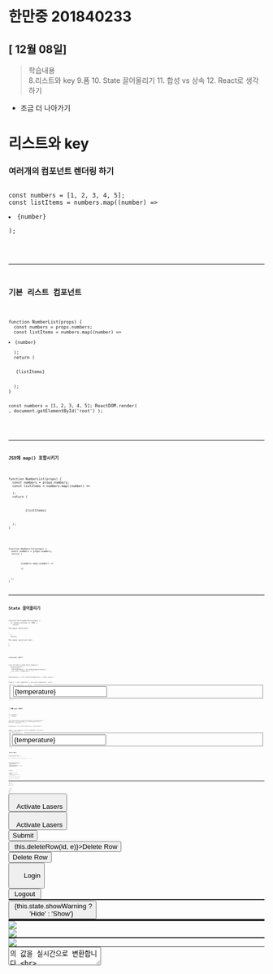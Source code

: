 # 한만중 201840233

## [ 12월 08일]
> 학습내용 <br />
> 8.리스트와 key
> 9.폼
> 10. State 끌어올리기
> 11. 합성 vs 상속
> 12. React로 생각하기
- 조금 더 나아가기 <br>
<h1> 리스트와 key</h1>
<h3> 여러개의 컴포넌트 렌더링 하기</h3>
<pre><code>
const numbers = [1, 2, 3, 4, 5];
const listItems = numbers.map((number) =>
  <li>{number}</li>
);
</pre><code>
<br>
<hr>
<h2>기본 리스트 컴포넌트</h2>
<pre><code>
function NumberList(props) {
  const numbers = props.numbers;
  const listItems = numbers.map((number) =>
    <li>{number}</li>
  );
  return (
    <ul>{listItems}</ul>
  );
}

const numbers = [1, 2, 3, 4, 5];
ReactDOM.render(
  <NumberList numbers={numbers} />,
  document.getElementById('root')
);
</pre><code>
<br>
<hr>
<h3>JSX에 map() 포함시키기</h3>
<pre><code>
function NumberList(props) {
  const numbers = props.numbers;
  const listItems = numbers.map((number) =>
    <ListItem key={number.toString()}
              value={number} />
  );
  return (
    <ul>
      {listItems}
    </ul>
  );
}
</pre><code>
<br>
<pre><code>
function NumberList(props) {
  const numbers = props.numbers;
  return (
    <ul>
      {numbers.map((number) =>
        <ListItem key={number.toString()}
                  value={number} />
      )}
    </ul>
  );
}
</pre><code>
<br>
<hr>
<h1>State 끌어올리기 </h1>
<pre><code>
function BoilingVerdict(props) {
  if (props.celsius >= 100) {
    return <p>The water would boil.</p>;
  }
  return <p>The water would not boil.</p>;
}
</pre><code>
<br>
<p>CodePen에서 실행하기</p>
<pre><code>
class Calculator extends React.Component {
  constructor(props) {
    super(props);
    this.handleChange = this.handleChange.bind(this);
    this.state = {temperature: ''};
  }

  handleChange(e) {
    this.setState({temperature: e.target.value});
  }

  render() {
    const temperature = this.state.temperature;
    return (
      <fieldset>
        <legend>Enter temperature in Celsius:</legend>
        <input
          value={temperature}
          onChange={this.handleChange} />
        <BoilingVerdict
          celsius={parseFloat(temperature)} />
      </fieldset>
    );
  }
}
</pre><code>
<br>
<h3> 두 번째 Input 추가하기 </h3>
<pre><code>
const scaleNames = {
  c: 'Celsius',
  f: 'Fahrenheit'
};

class TemperatureInput extends React.Component {
  constructor(props) {
    super(props);
    this.handleChange = this.handleChange.bind(this);
    this.state = {temperature: ''};
  }

  handleChange(e) {
    this.setState({temperature: e.target.value});
  }

  render() {
    const temperature = this.state.temperature;
    const scale = this.props.scale;
    return (
      <fieldset>
        <legend>Enter temperature in {scaleNames[scale]}:</legend>
        <input value={temperature}
               onChange={this.handleChange} />
      </fieldset>
    );
  }
}
</pre><code>
<br>
<h3> 변환 함수 작성하기 </h3>
<pre><code>
function toCelsius(fahrenheit) {
  return (fahrenheit - 32) * 5 / 9;
}

function toFahrenheit(celsius) {
  return (celsius * 9 / 5) + 32;
}
</pre><code>
<br>
<pre><code>
function tryConvert(temperature, convert) {
  const input = parseFloat(temperature);
  if (Number.isNaN(input)) {
    return '';
  }
  const output = convert(input);
  const rounded = Math.round(output * 1000) / 1000;
  return rounded.toString();
}
</pre><code>
<br>
<h3> State 끌어올리기 </h3>
<pre><code>
class TemperatureInput extends React.Component {
  constructor(props) {
    super(props);
    this.handleChange = this.handleChange.bind(this);
    this.state = {temperature: ''};
  }

  handleChange(e) {
    this.setState({temperature: e.target.value});
  }

  render() {
    const temperature = this.state.temperature;
    // ...
</pre><code>
<br>
<hr>
<h1> 합성 vs 상속 </h1>
<h3>컴포넌트에서 다른 컴포넌트를 담기</h3>
<pre><code>
function FancyBorder(props) {
  return (
    <div className={'FancyBorder FancyBorder-' + props.color}>
      {props.children}
    </div>
  );
}
</pre><code>
<br>
<pre><code>
function WelcomeDialog() {
  return (
    <FancyBorder color="blue">
      <h1 className="Dialog-title">
        Welcome
      </h1>
      <p className="Dialog-message">
        Thank you for visiting our spacecraft!
      </p>
    </FancyBorder>
  );
}
</pre><code>
<br>
<h3> 특수화 </h3>
<pre><code>
function Dialog(props) {
  return (
    <FancyBorder color="blue">
      <h1 className="Dialog-title">
        {props.title}
      </h1>
      <p className="Dialog-message">
        {props.message}
      </p>
    </FancyBorder>
  );
}

function WelcomeDialog() {
  return (
    <Dialog
      title="Welcome"
      message="Thank you for visiting our spacecraft!" />
  );
}
</pre><code>
<h1> React로 사고하기 </h1>
<h3>목업으로 시작하기</h3>
<pre><code>
[
  {category: "Sporting Goods", price: "$49.99", stocked: true, name: "Football"},
  {category: "Sporting Goods", price: "$9.99", stocked: true, name: "Baseball"},
  {category: "Sporting Goods", price: "$29.99", stocked: false, name: "Basketball"},
  {category: "Electronics", price: "$99.99", stocked: true, name: "iPod Touch"},
  {category: "Electronics", price: "$399.99", stocked: false, name: "iPhone 5"},
  {category: "Electronics", price: "$199.99", stocked: true, name: "Nexus 7"}
];
</pre><code>

## [ 12월 01일]
> 학습내용 <br />
> 6.이벤트 처리하기
> 7.조건부 렌더링
> 8.리스트와 key
> 9.폼
- 조금 더 나아가기 <br>
<h1>이벤트 처리하기</h1>
   * React의 이벤트는 소문자 대신 캐멀 케이스(camelCase)를 사용합니다.<br>
   * JSX를 사용하여 문자열이 아닌 함수로 이벤트 핸들러를 전달합니다.<br>
   <h3> HTML </h3>
   <pre><code>
   <button onclick="activateLasers()">
  Activate Lasers
</button>
</pre><code>
<br>
<h3>React</h3>
<pre><code>
<button onClick={activateLasers}>
  Activate Lasers
</button>
</pre><code>
<br>
<br>
<pre><code>
function Form() {
  function handleSubmit(e) {
    e.preventDefault();
    console.log('You clicked submit.');
  }

  return (
    <form onSubmit={handleSubmit}>
      <button type="submit">Submit</button>
    </form>
  );
}
</pre><code>
<br>
<h2> 이벤트 핸들러에 인자 전달하기 </h2>
<pre><code>
<button onClick={(e) => this.deleteRow(id, e)}>Delete Row</button>
<button onClick={this.deleteRow.bind(this, id)}>Delete Row</button>
}
</pre><code>
<br>
<h1> 조건부 렌더링</h1>
<h3>엘리먼트 변수 </h3>
<pre><code>
function LoginButton(props) {
  return (
    <button onClick={props.onClick}>
      Login
    </button>
  );
}

function LogoutButton(props) {
  return (
    <button onClick={props.onClick}>
      Logout
    </button>
  );
}
</pre><code>
<br>
<hr>
<h3>논리 && 연산자로 If를 인라인으로 표현하기</h3>
<pre><code>
function Mailbox(props) {
  const unreadMessages = props.unreadMessages;
  return (
    <div>
      <h1>Hello!</h1>
      {unreadMessages.length > 0 &&
        <h2>
          You have {unreadMessages.length} unread messages.
        </h2>
      }
    </div>
  );
}

const messages = ['React', 'Re: React', 'Re:Re: React'];
ReactDOM.render(
  <Mailbox unreadMessages={messages} />,
  document.getElementById('root')
);
</pre><code>
<hr>
<h3>조건부 연산자로 If-Else구문 인라인으로 표현하기</h3>
<pre><code>
render() {
  const isLoggedIn = this.state.isLoggedIn;
  return (
    <div>
      The user is <b>{isLoggedIn ? 'currently' : 'not'}</b> logged in.
    </div>
  );
}
</pre><code>
<br>
<p> 가독성은 좀 떨어지지만, 더 큰 표현식에도 이 구문을 사용할 수 있습니다. </p>
<pre><code>
render() {
  const isLoggedIn = this.state.isLoggedIn;
  return (
    <div>
      {isLoggedIn
        ? <LogoutButton onClick={this.handleLogoutClick} />
        : <LoginButton onClick={this.handleLoginClick} />
      }
    </div>
  );
}
</pre><code>
<br>
<h3>컴포넌트가 렌더링하는 것을 막기</h3>
<pre><code>
function WarningBanner(props) {
  if (!props.warn) {
    return null;
  }

  return (
    <div className="warning">
      Warning!
    </div>
  );
}

class Page extends React.Component {
  constructor(props) {
    super(props);
    this.state = {showWarning: true};
    this.handleToggleClick = this.handleToggleClick.bind(this);
  }

  handleToggleClick() {
    this.setState(state => ({
      showWarning: !state.showWarning
    }));
  }

  render() {
    return (
      <div>
        <WarningBanner warn={this.state.showWarning} />
        <button onClick={this.handleToggleClick}>
          {this.state.showWarning ? 'Hide' : 'Show'}
        </button>
      </div>
    );
  }
}

ReactDOM.render(
  <Page />,
  document.getElementById('root')
);
</pre><code>
<h1> 리스트와 key</h1>
<h3> 여러개의 컴포넌트 렌더링 하기</h3>
<pre><code>
const numbers = [1, 2, 3, 4, 5];
const listItems = numbers.map((number) =>
  <li>{number}</li>
);
</pre><code>
<br>
<hr>
<h2>기본 리스트 컴포넌트</h2>
<pre><code>
function NumberList(props) {
  const numbers = props.numbers;
  const listItems = numbers.map((number) =>
    <li>{number}</li>
  );
  return (
    <ul>{listItems}</ul>
  );
}

const numbers = [1, 2, 3, 4, 5];
ReactDOM.render(
  <NumberList numbers={numbers} />,
  document.getElementById('root')
);
</pre><code>
<br>
<hr>
<h3>JSX에 map() 포함시키기</h3>
<pre><code>
function NumberList(props) {
  const numbers = props.numbers;
  const listItems = numbers.map((number) =>
    <ListItem key={number.toString()}
              value={number} />
  );
  return (
    <ul>
      {listItems}
    </ul>
  );
}
</pre><code>
<br>
<pre><code>
function NumberList(props) {
  const numbers = props.numbers;
  return (
    <ul>
      {numbers.map((number) =>
        <ListItem key={number.toString()}
                  value={number} />
      )}
    </ul>
  );
}
</pre><code>

## [ 11월 24일]
> 학습내용 <br />
> Hello world 개념
> JSX 소개
> 엘리먼트 렌더링
> Component와 Props
> State와 생명주기
- 조금 더 나아가기 <br>
<h1>Hello World</h1>
<pre><code>
  ReactDOM.render(
  <h1>Hello, world!</h1>,
  document.getElementById('root')
);
</pre><code>
<h1>JSX 소개</h1>
<pre><code>
const element = <h1>Hello, world!</h1>;
</pre><code>
<h3>JSX에 표현식 포함하기</h3>
<pre><code>
const name = 'Josh Perez';
const element = <h1>Hello, {name}</h1>;

ReactDOM.render(
  element,
  document.getElementById('root')
);
</pre><code>
<br>
<hr>
<pre><code>
function formatName(user) {
  return user.firstName + ' ' + user.lastName;
}

const user = {
  firstName: 'Harper',
  lastName: 'Perez'
};

const element = (
  <h1>
    Hello, {formatName(user)}!
  </h1>
);

ReactDOM.render(
  element,
  document.getElementById('root')
);
</pre><code>
<h3>JSX도 표현식입니다</h3>
</pre><code>
<h1>JSX 소개</h1>
<pre><code>
const element = <h1>Hello, world!</h1>;
</pre><code>
<h3>JSX에 표현식 포함하기</h3>
<pre><code>
function getGreeting(user) {
  if (user) {
    return <h1>Hello, {formatName(user)}!</h1>;
  }
  return <h1>Hello, Stranger.</h1>;
}

</pre><code>
<h3>JSX 속성 정의</h3>
<pre><code>
const element = <div tabIndex="0"></div>;
</pre><code>
<hr>
<pre><code>
const element = <img src={user.avatarUrl}></img>;
</pre><code>
<h3>JSX로 자식 정의</h3>
<pre><code>
const element = <img src={user.avatarUrl} />;
</pre><code>
<hr>
<pre><code>
const element = (
  <div>
    <h1>Hello!</h1>
    <h2>Good to see you here.</h2>
  </div>
);
</pre><code>
<h3>JSX는 객체를 표현합니다.</h3>
<pre><code>
const element = (
  <h1 className="greeting">
    Hello, world!
  </h1>
);
</pre><code>
<hr>
<pre><code>
const element = React.createElement(
  'h1',
  {className: 'greeting'},
  'Hello, world!'
);
</pre><code>
<h1>엘리먼트 렌더링</h1>
<pre><code>
const element = <h1>Hello, world</h1>;
</pre><code>
<h3>렌더링 된 엘리먼트 업데이트하기</h3>
<pre><code>
function tick() {
  const element = (
    <div>
      <h1>Hello, world!</h1>
      <h2>It is {new Date().toLocaleTimeString()}.</h2>
    </div>
  );
  ReactDOM.render(element, document.getElementById('root'));
}

setInterval(tick, 1000);
</pre><code>
<h1>Component와 Props</h1>
<br>
<h3>컴포넌트 추출</h3>
<pre><code>
function Comment(props) {
  return (
    <div className="Comment">
      <div className="UserInfo">
        <img className="Avatar"
          src={props.author.avatarUrl}
          alt={props.author.name}
        />
        <div className="UserInfo-name">
          {props.author.name}
        </div>
      </div>
      <div className="Comment-text">
        {props.text}
      </div>
      <div className="Comment-date">
        {formatDate(props.date)}
      </div>
    </div>
  );
}
</pre><code>
<h1>State and Lifecycle</h1>
<pre><code>
function tick() {
  const element = (
    <div>
      <h1>Hello, world!</h1>
      <h2>It is {new Date().toLocaleTimeString()}.</h2>
    </div>
  );
  ReactDOM.render(
    element,
    document.getElementById('root')
  );
}

setInterval(tick, 1000);
</pre><code>
<hr>
<h3>함수에서 클래스로 변환하기</h3>
<pre><code>
class Clock extends React.Component {
  render() {
    return (
      <div>
        <h1>Hello, world!</h1>
        <h2>It is {this.props.date.toLocaleTimeString()}.</h2>
      </div>
    );
  }
}
</pre><code>
<p>
- react는 처음부터 점진적으로 적용할 수 있도록 설계되었으며 필요한 만큼 react를 사용할 수 있습니다.
- 온라인 코드 편집기를 사용하여 간편하게 리액트를 경험할 수 있다.<br>
- codesandbox는 create-react-app으로 생성된 프로젝트와 동일한 환경에서 테스트가 가능하다,
- cdn방식으로 간편하게 테스트를 할 수 있도록 html코드를 제공하고 있다.<br>
- react문서가 어렵게 느껴진다면. tania rascia가 쓴 react 개요를 먼저 학습하는 것이 도움이 된다,
- 개발을 통해 react를 학습하고 싶다면 자습서를 추천한다.<br>
<br>
틱택톡 게임 만들기 > react 공부<br>
<br>
react를 사용하는 데 관심이 있으면, 온라인 코드 편집기를 사용할 수 있습니다. codepen, codesandbox 또는 stackblitz에서 hello world 템플릿을 사용해 보세요.<br>
<br>
react 자습서 참고.<br>
<br>
<br>
mdn new doc javascript 재입문하기 js 튜토리얼<br>
</p>

## [ 11월 17일]
> 학습내용 <br />
> handleChange는 모든 키보드 입력마다 state 갱신
> 사용자입력 -> handleChange -> React의 state 갱신
> 외부 플러그인 사용
> npx-create-react-app markdown-editor 로 새로운 프로젝트 생성
> class MarkdownEditor extends React.Component -> MarkdownEditor부분을 App으로 변경
- 조금 더 나아가기 <br>
리액트 >  비동기식 <br>
<br>
* 동기식 : 서버랑 동기화 시킨다. > 다운로드 한새월 걸림<br>
<br>
---------------------------------------<br>
<br>
 - state = 0<br>
 - state.seconds +1 > state에 1더하기<br>
 - this.tick(), 1000  >> 1초(1000) 마다 한번씩 tick 실행<br>
<br>
-상태를 가지는 컴포넌트<br>
컴포넌트는 this.props를 이용해 입력 데이터를 다루는 것 외에도<br>
내부적인 상태 데이터를 가질수있습니다. 이는 this.state로 접근할 수 있습니다.<br>
컴포넌트의 상태 데이터가 바뀌면 render(),가 호출되어 마크업이 갱신<br>
<br>
-------------------------------------<br>
<br>
 - handlechange는 모든 키보드 이벽마다 react의 state를 갱신해서 보여준다.<br>
 - 유저입력 > handlechange > react의 state를 갱신 > form element가 react state를 참조<br>
 - 유저 입력을 강제로 대문자로 변경할 경우에도 사용.<br>
 - input area에 이벤트가 발생하면 hendlechange가 동작하여 state의 text값을 변경<br>
 - add버튼을 클릭하여 리스트의 lenth에 1을 더해서 버튼에 출력<br>
 - e.preventDefault(); <br>
// 양식을 제출할 때는 브라우저 새로고침이 발생하는 데 리액트는 비동기식이기 때문에 필요없음. 그걸 안하게 만드는 문장 <br>
<br>
Key Props<br>
key는 props가 안정적으로 사용할 수 있도록 고유성을 부여하기 위해 필요하다<br>
react가 어떤 props를 변경, 추가할지 식별을 도와줌<br>
반드시 date를 사용하지 않아도 index 값도 가능 , 유일한 값이라면 어느 값이든 가능.<br>
<br>
javascript<br>
java는 배열속성을 정해주지만 javascript는 속성을 지정해주지 않기 때문에<br>
배열 안에 아무거나 넣어도 된다.<br>
<br>
-애플리케이션<br>
props와 state를 사용해서 간단한 todo 애플리케이션을 만들수 있습니다.<br>
state를 사용해 사용자가 입력한 텍스트와 파일 목록을 관리합니다.<br>
이벤트 핸들러들이 인라인으로 각각 존재하는 것처럼 보이지만, 실제로는 이벤트 위임을 통해 하나로 구현됩니다.<br>
<br>
<br>
----------------------------------------------<br>
 외부 플러그인은 remarkable을 사용함으로 cdn으로 링크를 추가한다,<br>
https://github.com/jonschlinkert/remarkable<br>
<br>
 - 외부 플러그인을 사용하는 컴포넌트<br>
react는 유연하며 다른 라이브러리나 프레임워크를 함께 활용할 수 있습니다.<br>
이 예제에서는 외부 마크다운 라이브러리인 remarkable을 사용해<br>
 <textarea>의 값을 실시간으로 변환합니다.<br>
<br>
새로운 react 만들기.<br>
npx create-react-app markdown-editor<br>
<br>
npm install remarkable<br>
<br>
import { Remarkable } from 'remarkable';<br>
import React, { Component } from 'react';<br>
<br>
하고 복사<br>
<br>
-review<br>
외부 컴포넌트를 사용하기 위해 생성자 내 객체를 생성한다.<br>
state 를 이용<br>

## [ 11월 10일]
> 학습내용 <br />
> 컴포넌트 설치 오류
> 컴포넌트 설치 오류 등 원인 규명이 되지 안은 오류가 있을 경우
> package.json과 package-lock.json 차이
- 조금 더 나아가기 <br>
<p>git hub 페이지 만들기
-package.json<br>
<br>
"homepage": "https://hanmanjung.github.io/movie2021"<br>
<br>
script<br>
    "predeploy": "npm run build",<br>
    "deploy": "gh-pages -d build"<br>
<br>
터미널<br>
npm install gh-pages<br>
<br>
배포<br>
npm run deploy<br>
<br>
min 파일<br>
줄바꿈을 다 없애버리고 한줄로 사용.<br>
-> 줄바꿈도 1byte 이기 때문에 500줄 짜리 한줄로 만들면 500byte 줄일수 있음.<br>
배포할때는 min 파일로 해야함.<br>
<br>
cdn으로 할때...<br>
리액트 cdn >  babel > 스크립트 타입에 text-babel 넣어주기<br>
<br>
리액트 장점.<br>
내가 고치고 싶은 곳만 고칠수 있음.<br>
요즘 유튜브 , 페이스북 같은 거대한 사이트를 전체적으로 고치려면<br>
한세월 걸린다. 하지만 리액트는 고치고 싶은 부분만<br>
고칠 수 있어서 쉽게 바꿀 수 있다.</p><br>
<br>
<h2> 컴포넌트 설치 오류 등 원인 규명이 되지 안은 오류가 있을경우</h2>
   - $ npm cache clean --force<br>
   - $ npm rebuild<br>
   - $ rm -rf node_modules<br>
   - $ npm install<br>
<br>
   * 만일 rm명령이 실행되지 않으면 shell을 관리자 권한으로 실행한 후 다시 시도해 본다.<br>
   * 그래도 안될 경우는 탐색기에서 삭제하면 되는데 시간이 조금 걸릴 수는 있다.<br>
   * 원인 모를 문제가 발생했을 때 cache clean과 rebuild를 통해 많은 부분 해결되기도 한다.<br>
<br>
<h2> package.json과 package-lock.json 차이</h2>
   - package.json은 패키지 의존성 관리 파일이다.<br>
   - 협업을 할 때는 팀원들 각자의 컴퓨터에 같은 패키지들을 설치해서 동일한 개발환경을 구성해야 하는게 이때 사용하는 것이 package.json이다.<br>
   - 물론 개인의 프로젝트를 재 생성하거나, 이번의ㅣ 경우처럼 오류가 있을 때도 유용하게 사용된다.<br>
   - 하지만 간혹 팀원들 중 버전이 다르게 설치되는 경우 앱이 동작하지 않는 경우도 있어 난감할 때가 생긴다. 이때는 다음과 같이 확인하고 조치한다.
     결국 앞서 소개한 방법으로 해결하는 것이다.<br>
   - package.json의 경우는 version range를 사용한다. "express":"~4.16.1"<br>
   - package.json-lock.json 이 변경될 때 마다 업데이트 되는 것으로 좀더 정확한 버전이 기록되어 있다.<br>
<br>
   - npm install을 진행하더라도 서로 다른 node_modules트리를 생성하는 경우가 발생한다.<br>
   - 이것은 npm의 버전이 다른 경우, npm 알고리즘의 차이가 나기 때문이다.<br>
   - 그래서 팀원 간의 문제가 발행하면 npm버전부터 확인한다.<br>
     
## [ 11월 3일]
> 학습내용 <br />
> 액션06. 라우터 테스트하고 문제 찾아보기
> 액션07. 라우터 자세히 살펴보기
> 액션08. 라우터 다시 테스트해 보기
> 액션09. App 다시 원래대로 돌리기
> 액션11. About.css 작성하기
> 08-3. 네비게이션 만들어 보기
- 조금 더 나아가기 <br>
<h2>  08-4. 영화 상세 정보 기능 만들어 보기</h2>  
  - route props를 이용해 영화 카드를 누르면 상세 정보를 보여주는 기능을 만들어 본다.<br>
  - route props는 라우팅 대상이 되는 컴포넌트에 넘겨주는 기본 props를 말한다.<br>
    * 액션01. route props 살펴보기<br>
    * 액션02. route props에 데이터 담아 보내기<br>
    * 액션03. route props 다시 살펴 보기<br>
    * 액션04. Navigation 컴포넌트 정리하기<br>
    * 액션06. Deatil 컴포넌트 만들기<br>
    * 액션07. Route 컴포넌트 추가하기<br>
    * 액션08. 영화 카드를 눌러/ movie-detail로 이동한 다음 영화 데이터 확인하기 <br>
<h2>08-5. 리다이렉트 기능 만들어 보기</h2>
  - 리다이렉트 기능을 사용하기 위해서는 route props의 history 키를 활용해야 한다.<br>
  - history키에는 push,go,goBack,goForward와 같이 키가 있으며, 그 키에는 URL을 변경해 주는 함수들이 있다.<br>
  - 이 함수들을 이용해서 리다이렉트 기능을 구현한다.<br>
    * 액션01. History 키 살펴보기<br>
    * 액션02. Detail 컴포넌트 클래스형 컴포넌트로 변경하기 <br>
    * 액션03. push() 함수 사용하기 <br>
    * 액션04. 리다이렉트 기능 확인해 보기<br>
    * 액션05. 영화 제목 출력하기<br>
    * 액션06. /movie-detail로 바로 이동하기
    * 액션07. location.state 확인하기
<pre><code>
import React from "react"
import axios from "axios"
import Movie from "../components/Movie"
import "./Home.css"

class Home extends React.Component{
  state = {
    isLoading : true,
    movies : []
  }

  getMovies = async() => {
    const{
      data: {
        data : {movies}
      }
    } = await axios.get('https://yts-proxy.now.sh/list_movies.json?sort_by=rating')
    this.setState({movies, isLoading: false})
  }

  componentDidMount(){
   this.getMovies()
  }
  render() {
    const { isLoading, movies } = this.state
    return(
      <section className='container'>
        { isLoading ?
        ( <div className='loader'>
          <span className='loader-text'> Loading....</span>
          </div>
          ) : (
            <div className='movies'>
              {
                movies.map((movie) => {
                  return <Movie 
                          key = {movie.id}
                          id = {movie.id}
                          year = {movie.year}
                          title = {movie.title}
                          summary = {movie.summary}
                          poster = {movie.medium_cover_image}
                          genres = {movie.genres}
                          />
                        })}
            </div>
          )}
        </section>
    )
  }
}

export default Home;
</pre></code>

## [ 10월 27일]
> 학습내용 <br />
> 08-1. react-router-dom 설치하고 프로젝트 폴더 정리하기
> 08-2. 라우터 만들어 보기
> 액션03. ABout.js 수정하기
> 액션04. 라우터 테스트해 보기
> 액션05. Home 컴포넌트를 위한 Route컴포넌트 추가하기
> 액션06. 라우터 테스트하고 문제 찾아보기
> 액션07. 라우터 자세히 살펴보기
> 액션08. 라우터 다시 테스트해 보기
> 액션09. App 다시 원래대로 돌리기
> 액션11. About.css 작성하기
> 08-3. 네비게이션 만들어 보기
- 조금 더 나아가기 <br>
<h2> 08-1. react-router-dom 설치하고 프로젝트 폴더 정리하기 </h2>
  - 간단한 메뉴를 추가한다. <br>
  - 메뉴를 클릭하면 화면이 이동해야 하는데, 이때 필요한 것이 라우터이다. <br>
  - 라우터는 react-router-dom 패키지를 이용하면 된다. <br>
    * 액션01. react-router-dom 설치하기<br>
    * 액션02. components 폴더에 Movie 컴포넌트 옮기기<br>
    * 액션03. routes 폴더에 라우터가 보여줄 화면 만들기 <br>
    * 액션04. Home.js 수정하기 <br>
    * 액션05. Home.css 만들기/ 액션06 App.js 수정하기<br>
<h2> 08-2. 라우터 만들어 보기</h2>
  - 라우터는 사용자가 입력한 URL을 통해 특정 컴포넌트를 불러준다.<br>
  - 예) localhost:3000/about<br>
  - React-router-dom은 여러 종류의 라우터를 제공하는데, 여기서는 HashRouter와 Route 컴포넌트를 사용한다.<br>
  - App.js에 HashRouter와 Route 컴포넌트 import하고 적용한다.<br>
    * 액션01. HashRouter와 Route 컴포넌트<br>
    * 액션02. Route 컴포넌트에 path, component props 추가하기 <br>
    * 액션03. About.js 수정하기<br>
    * 액션04. 라우터 테스트해 보기<br>
    * 액션05. Home 컴포넌트를 위한 Route컴포넌트 추가하기<br>
    * 액션06. 라우터 테스트하고 문제 찾아보기<br>
    * 액션07. 라우터 자세히 살펴보기<br>
    * 액션08. 라우터 다시 테스트해 보기<br>
    * 액션09. App 다시 원래대로 돌리기<br>
    * 액션11. About.css 작성하기<br>
<h2>  08-3. 네비게이션 만들어 보기</h2>
    * 액션01. Navigation 컴포넌트 만들기<br>
    * 액션02. Navigation 컴포넌트 App 컴포넌트에 포함 시키기 <br>
    * 액션03. Home 링크 눌러 보기<br>
    * 액션04. a태그 Link 컴포넌트로 바꾸기<br>
    * 액션05. Navigation 컴포넌트 위치 다시 확인하기<br>
    * 액션06. Navigation 컴포넌트 스타일링하기<br>
<h2>  08-4. 영화 상세 정보 기능 만들어 보기</h2>  
  - route props를 이용해 영화 카드를 누르면 상세 정보를 보여주는 기능을 만들어 본다.<br>
  - route props는 라우팅 대상이 되는 컴포넌트에 넘겨주는 기본 props를 말한다.<br>
    * 액션01. route props 살펴보기<br>
    * 액션02. route props에 데이터 담아 보내기<br>
    * 액션03. route props 다시 살펴 보기<br>
    * 액션04. Navigation 컴포넌트 정리하기<br>
    * 액션06. Deatil 컴포넌트 만들기<br>
    * 액션07. Route 컴포넌트 추가하기<br>
    * 액션08. 영화 카드를 눌러/ movie-detail로 이동한 다음 영화 데이터 확인하기 <br>
<h2>08-5. 리다이렉트 기능 만들어 보기</h2>
  - 리다이렉트 기능을 사용하기 위해서는 route props의 history 키를 활용해야 한다.<br>
  - history키에는 push,go,goBack,goForward와 같이 키가 있으며, 그 키에는 URL을 변경해 주는 함수들이 있다.<br>
  - 이 함수들을 이용해서 리다이렉트 기능을 구현한다.<br>
    * 액션01. History 키 살펴보기<br>
    * 액션02. Detail 컴포넌트 클래스형 컴포넌트로 변경하기 <br>
    * 액션03. push() 함수 사용하기 <br>
    * 액션04. 리다이렉트 기능 확인해 보기<br>
    * 액션05. 영화 제목 출력하기<br>
    * 액션06. /movie-detail로 바로 이동하기
    * 액션07. location.state 확인하기
    
## [ 10월 13일]
> 학습내용 <br />
> 06-3 Movie 컴포넌트 만들기
> 액션02. 영화 데이터 다시 살펴보기
> 액션03.04 Movie.propTypes 작성하기
> 액션06.07.08 노마드 코더 영화 API 정렬 기능 사용해 보기
> 액션09. axios.get() 수정하기
> 액션10. Movie 컴포넌트에서 props를 추가하고 출력해 보기
> 액션11. App 컴포넌트에서 Movie컴포넌트 그리기
> 액션12. map() 함수에 컴포넌트를 반환하는 함수 전달하기
> 액션13.Movie 컴포넌트를 반환하도록 movies.map() 수정하기
> 액션14.Movie컴포넌트에 props 전달하기
> 액션15. console탭에서 영화 데이터 확인해 보기
> 액션16. key props 추가하기
> 06-4 영화 앱 스타일링 하기 - 기초
> 액션02. Movie 컴포넌트에 HTML추가하기
> 액션03. 영화 포스터 이미지 추가하기 
> 07-1 영화 앱 전체 모습 수정하기
> 07-2 영화 앱 멋지게 스타일링하기
- 조금 더 나아가기 <br>
<h2>06-3. Movie 컴포넌트 만들기</h2><br>
   * 액션01. Movie 컴포넌트 만들기 
     - src폴더에 Movie.js파일을 새로 만든다.<br>
     - 컴포넌트의 기본 골격을 작성한다.<br>
     - Movie 컴포넌트는 state가 필요하지 않으므로 클래스형 컴포넌트가 아닌, 함수형 컴포넌트로 작성하기로 한다.<br>
     - Movie에 넘어와야 하는 영화 데이터를 정의하고, 관리하기 위해 prop-types를 사용한다.<br>
   * 액션02. 영화 데이터 다시 살펴보기<br>
     - yts-proxy.now.sh/list_movies.json에 접속해서 사용할 영화 데이터를 다시 확인한다.<br>
     - 데이터 중 필요한 것만 골라서 영화 앱에 반영한다.<br>
   * 액션03.04. Movie.propTypes 작성하기<br>
     - 먼저 id를 Movie.propTypes를 추가 한다.<br>
     - id의 자료형은 Number이고, 반드시 있어야 함으로 PropType.number.isRequired로 작성한다.<br>
     -year,title,summary,poster를 각각 Movie.propTypes에 추가한다.<br>
     - 여기서 poster props는 영화 포스터 이미지 주소를 저장하기 위한 것이다.<br>
   * 액션06.07.08 노마드 코더 영화 API정렬 기능 사용해 보기<br>
     - 평점을 기준으로 내림차순으로 영화 데이터를 정렬해 보여 주는 것을 확인할 수 있다.<br>
   * 액션09. axios.get() 수정하기<br>
     - axios.get()yts-proxy.now.sh/list_movies.json?sort_by=rating을 전달한다<br>
  <pre><code>   
  import PropTypes from 'prop-types'
import "./Movie.css"

function Movie({title, year, summary, poster, genres}) {
    return(
    <div className='movie'>
        <img src={poster} alt={title} title ={title} />
        <div className='movie-data'>
            <h3 className='movie-title'>{title}</h3>
            <h5 className='movie-year'>{year}</h5>
            <p className='movie-summary'>{summary}</p>
        </div> 
    </div>
    )
}


Movie.propTypes = {
    year: PropTypes.number.isRequired,
    title: PropTypes.string.isRequired,
    summary:PropTypes.string.isRequired,
    poster: PropTypes.string.isRequired,
    genres: PropTypes.arrayOf(PropTypes.string).isRequired
}

export default Movie 
</code></pre>
<h2>06-4.영화 앱 스타일링 하기 - 기초</h2><br>
    * 액션01. App 컴포넌트에 HTML추가하기<br>
      - App컴포넌트가 반환할 JSX바깥쪽을<section class="container">로 감싼다.<br>
      - Loading..은 <div class="loader"><span class="leader" >로 감싼다.<br>
      movies.map()은 <div class="movies">로 감싼다.<br>
    * 액션02. Movie컴포넌트에 HTML추가하기<br>
      - Movie 컴포넌트가 반환할 JSX를 <div class="movie">로 감싼다.<br>
      - 그 안에서 title,year,summary를 목적에 맞는 tag로 감싼다.<br>
    * 액션03. 영화 포스터 이미지 추가하기<br>
      - 전체 tag를 감싸는 div tag(class="movie")를 추가 한다.<br>
      - img tag를 그 아래 추가해서 src속성에는 poster props를, alt속성에는 title props를 전달한다.<br>
    * 액션04. Movie 컴포넌트 정리하기<br>
      - Movie 컴포넌트에는 id props가 필요 없으니 제거해 준다.<br>
    * 액션05. style속성으로 title 스타일링하기<br>
      - h3 tag에 style 속성을 추가하고 backgroundColor를 red로 준다.<br>
    * 액션06.CSS파일 생성<br>
      - src폴더에 App.css,Movie.css를 생성한다.<br>
    * 액션07.08.Movie 컴포넌트에 CSS 파일 import하기<br>
<h2>07-1.영화 앱 전체 모습 수정하기</h2><br>
    - 페이지의 디자인은 다음과 같이 한다.<br>
    - 왼쪽 위에는 살짝 튀어나온 듯한 느낌의 영화 포스트<br>
    - 오른쪽에는 제목,장르,평점(별 표시), 시놉시스<br>
    * 액션01. App.css 내용 모두 지우기<br>
      - 만일 삭제하거나 없다면 새로 생성한다.
    * 액션02. Movie 컴포넌트에 genres props 넘겨주기 <br>
      - 런타이(runtime) 아래 있는 장르(genres)를 추가해 준다.<br>
    * 액션03. Movie 컴포넌트 수정하기<br>
      - App컴포넌트에서 Movie컴포넌트에 genres props를 넘겨준다.
      - console을 확인해 보면 두가지의 warming을 확인할 수 있다.<br>
    * 액션04. App 컴포넌트 수정하기<br>
      - genres props가 Movie 컴포넌트에 underfined로 넘어 왔다는 부분 부터 수정한다.<br>
      - 이는 App컴포넌트에서 해당 props를 Movie컴포넌트로 전달 하기만 하면 된다.
      - 메시지가 사라졌는지 console을 확인해 보자.<br>
    * 액션05. class 속성 이름 className으로 바꿔 주기 <br>
      - 먼저 이런 메시지는 왜 나오는 것일까?<br>
      - 이는 HTML의 class와 자바스크립트의 class라는 이름이 겹치면 리액트가 혼란스러울 수 있기 때문이다.<br>
      - console에서 확인한다.<br>
      - 이와 유사한 예를 하나 더 설명하면, 바로 label문의 for element이다.<br>
      - 이것도 for="name"이 아니라 htmlFor="name"으로 작성한다.<br>
    * 액션06. 영화 장르 출력하기<br>
      - Movie컴포넌트에서 장르를 출력하도록 코드를 수정한다.<br>
      - genres props가 배열이므로 map()함수를 사용한다.<br>
      - genres props를 ul,li태그로 감싸서 출력한다.<br>
      - console을 확인하면 kye props가 없다는 메시지가 나온다.<br>
    * 액션07. li tag에 key props 추가하기<br>
      - 그런데 genre에는 key값으로 사용하기에 적당한 id값 같은 것이 없다.<br>
      - 이럴 경우 새롭게 만들어 내야 하는데, map() 함수에는 2번째 매개변수를 지정할 경우 배열의 Index 값을 반환해 주는 기능이 있다.<br>
      - 이것을 이용해서 배열의 인덱스를 key props로 활용하는 것이다.<br>
      -console을 확인해 본다.<br>
<pre><code>
import React from "react"
import axios from "axios"
import Movie from "./Movie"
import "./App.css"

class App extends React.Component{
  state = {
    isLoading : true,
    movies : []
  }

  getMovies = async() => {
    const{
      data: {
        data : {movies}
      }
    } = await axios.get('https://yts-proxy.now.sh/list_movies.json?sort_by=rating')
    console.log(movies);
    this.setState({movies, isLoading: false})
  }

  componentDidMount(){
   this.getMovies()
  }
  render() {
    const { isLoading, movies } = this.state
    return(
      <section className='container'>
        { isLoading ?
        ( <div className='loader'>
          <span className='loader-text'> Loading....</span>
          </div>
          ) : (
            <div className='movies'>
              {
                movies.map((movie) => {
                  console.log(movie);
                  return <Movie 
                          key = {movie.id}
                          id = {movie.id}
                          year = {movie.year}
                          title = {movie.title}
                          summary = {movie.summary}
                          poster = {movie.medium_cover_image}
                          genres = {movie.genres}
                          />
                        })}
            </div>
          )}
        </section>
    )
  }
}

export default App;   
</code></pre>   
## [ 10월 06일]
> 학습내용 <br />
> 06-1. 영화 API사용해 보기
> 액션02. YTS영화 데이터 API 살펴보기
> 액션03. 영화 목록 데이터 확인해 보기
> 액션04. JSON Viewer 확장 도구 설치하기
> 액션05.
> 액션06. 노마드 코더 영화 API를 사용하자
> 액션07.
> 액션08. 영화 정보 더 자세히 살펴보기
> 액션09. 영화 정보를 더 자세히 보기 위해 조건 추가하기
> 액션10. movie_id가 10인 영화 정보 살펴보기
> 액션11. 노마드 코더 영화 API를 영화 앱에서 호출하기
> 06-2. 영화 데이터 화면에 그리기
> 액션02. 영화 데이터 자세히 살펴보기
- 조금 더 나아가기 <br>
<h2>06-1. 영화 API사용해 보기</h2><br>
   * 액션01. axios 설치하기<br>
     - javascript에서는 영화 데이터를 로딩 할 때 fetch()함수를 사용한다.<br>
     - 하지만 이 시간은 javascript시간이 아님으로 그 대신 axios를 사용하도록 한다.<br>
     - 터미널에서 다음과 같이 입력하여 axios를 설치한다.
        -> npm install axios<br>
   * 액션02. YTS영화 데이터 API 살펴보기<br>
     - 브라우저 주소창에 yts.lt/api라고 입력하고, YTS영화 데이터 API 사이트에 접속해보자.<br>
     - 앞으로 사용할 API는 'List Movies API'이다.<br>
     - List Movies를 클릭한다. 로그인 하지 않아도 된다.<br>
     - API는 특정 주소를 입력하면 그 주소에 맞는 결과를 보내 준다.<br>
     - 조건도 붙일 수 있도록 제공한다.<br>
   * 액션03. 영화 목록 데이터 확인해 보기<br>
     - 브라우저에서 Endpoint의 주소 중 json으로 끝나는 주소를 입력한다.<br>
     - min스타일로 제공되기 때문에 보기가 아주 불편하다.<br>
   * 액션04. JSON Viewer 확장 도구 설치하기<br>
     - JSON Viewer라는 확장 도구를 설치하면 정상적으로 볼 수 있다.<br>
     - 크롬 웹스토어 JSON Viewer라고 검색하고 설치한다.<br>
   * 액션05. <br>
     - 액션03에서 접속했던 주소로 다시 접속해 보자.<br>
     - status: 응답상태 메시지<br>
     - data: 영화 데이터<br>
     - movie_count: API가 보내준 영화 데이터의 개수<br>
     - limit: 보내준 데이터의 개수<br>
     - movies키의 서브키로 id,url,imdb_code,title 등을 제공한다.<br>
   * 액션06. 노마드 코더 영화 API를 사용하자<br>
     - API GitHub에 접속해 보면 README.md 소개 글에 다음과 같은 내용이 있다.<br>
     - YTS의 endpoint /list_movies.json을 사용하려면 yts-proxy.now.sh에 /list_movies.json을 붙이면 된다.<br>
     - 만일 YTS의 다른 endpoint와 함께 노마드 코더 영화 API를 사용하려면, yts-proxy.now.sh에 endpoint를 붙이면 된다.<br>
   * 액션07,액션08. 영화 정보 더 자세히 살펴보기<br>
     - 영화 정보를 좀더 자세히 살펴보자<br>
   *액션09. 영화 정보를 더 자세히 보기 위해 조건 추가하기<br>
     - Example에 있는 주소를 보면 movie_id를 어떻게 추가 하는지 알 수 있다.<br>
2. 06-2 영화 데이터 화면에 그리기<br>
   * 액션01. console.log() 함수로 영화 데이터 출력해 보기<br>
     - 앞에서 우리가 작업한 결과로 API가 보내준 데이터는 movies에 들어가 있을 것이다.<br>
     - console을 통해 출력해 보자.<br>
   * 액션02. 영화 데이터 자세히 살펴보기<br>
     - 출력된 데이터를 세심히 살펴 어떻게 사용할 지를 구상한다.<br>
     - 특히 dataㅣ키에 집중하여 살펴본다.<br>
   * 액션04. 객체에 있는 movies키에 접근하기<br>
     - movies변수에 있는 movies 키의 값을 추출해 보자.<br>
     - 이제 우리가 원하는 데이터만 추출된 것을 확인할 수 있다.
   * 액션05,액션06. movies state에 영화 데이터 저장하기<br>
   * 액션07.<br>
   <pre><code> 
   import React from "react";
import axious from "axios";

class App extends React.Component {
  state = {
    isLoading: true,
    movies: []
  }

  getMovies = async () => {
    const {
      data: {
        data: {movies}
      }
    } = await axios.get('https://yts.proxy.now.sh/list_movies.json')
    const movies 
    console.log(movies);
  }
  componentDidMount() {
    this.getMovies()
}
  render() {
    const {isLoading} = this.state
    return (
      <div>
        { isLoading ? 'Loading...' : '영화 데이터 출력'}
      </div>
    )
  }
}

export default App
   </code></pre>
## [ 09월 29일]
> 학습내용 <br />
> 1. 상대경로 이미지 삽입 방법 
> 2. 음식 앱에 prop-types 도입하기
> 3. Food.propTypes 작성하기
> 4. Food.propTypes의 rating 키 값 확인하기
> 5. prop-types 경고 해결하기
> 6. 다른 종류의 prop-types 경고 해결하기
> 7. state로 숫자 증감 기능 만들어 보기
> 8. render() 함수를 사용해보자.
> 9. state 정의하기
- 조금 더 나아가기 <br>
<h2>I.04-4 음식 앱에 prop-types 도입하기</h2><br>
   - 정의한 props의 값이 컴포넌트에 제대로 전달되지 않으면 어떻게 해야 할까?<br>
   - pricture props에 {dish.image}가 아닌 {true}를 전달하면 어떻게 될까?<br>
   - 여러가지 이유로 원하는 대로 이미지 등이 나오지 않을 때 이를 검사할 수 있는 방법은 없을까?<br>
   - 이번 절에서는 이 검사 방법에 대해 알아 보도록 한다.<br>

<h3>액션 01. 음식 데이터에 rating 추가하기</h3><br>
   - foodLike 배열의 각 요소에 rating(평점)을 추가한다.
   - 값의 자료형은 number로 한다.<br>
   - Rating props를 Food 컴포넌트에 전달하면서 이 값을 검사해 보기로 한다.<br>
   - 그러기 위해서는 props의 자료형을 검사할 수 있도록 만들어 주는 prop-types라는 도구가 필요하다.<br>
   - 다음 액션에서는 도구를 설치해 본다.<br>
<h3>액션02. prop-type 설치하기</h3><br>
   - 터미널에서 다음 명령을 입력해서 prop-types를 설치한다.<br>
<h3>액션03. 정상 설치 여부 확인</h3><br>
   - package.json파일을 열어 dependencies 키에 있는 값을 살펴보자<br>
   - prop-types가 등록되어 있으면 설치가 정상적으로 된 것이다.<br>
   - prop-types는 컴포넌트가 전달받은 props가 원하는 값인지 확인해 주는 역할을 한다.<br>
   - prop-types를 통해 "Food 컴포넌트는 반드시 picture props가 전달되야 한다"고 정의할 수 있다.<br>
<h3>액션04. prop-types 적용하기</h3><br>
   - Import PropTypes from 'prop-types';를 App.js 파일 맨 위에 추가해 주자.<br>
   - 그리고 rating props를 Food 컴포넌트에 전달하자<br>
   - 아직 prop-types를 적용한 상태는 아니다.<br>
<h3>액션05. Food.propTypes 작성하기</h3><br>
   - 이제 prop-types를 적용해 보자.<br>
   - Food.propType에 객체를 적어 주기만 하면 된다.<br>
   - 모든 props는 문자열이고 반드시 있어야 한다는 조건을 추가해 보자.<br>
   - 실행하면 별 문제가 없어 보이지만, 콘솔 탭을 확인해 보면 경고 메시지가 보인다.<br>
<h3>액션06. Food.propTypes의 rating 키 값 확인하기</h3><br>
   - IsRequired는 필요하다는 뜻 이다.
   - 'rating에는 string이라는 자료형이 반드시 필요하다'는 이야기 이다.<br>
<h3>액션07.prop-types 경고 해결하기</h3><br>
   - rating: propTypes.string.isRequired 대신 rating: PropTypes.number.JsRequired로 교체<br>
   - Console탭을 확인해 보면 prop type 경고 메시지가 사라져 있다.<br>
<h3>액션08. 다른 종류의 prop-types 경고 해결하기</h3><br>
   - Picture props의 이름을 image로 바꿔보자<br>
   - 화면에 사진이 나오지 않게 된다<br>
   - Console 탭을 살펴보면 그 이유를 알 수 있다.<br>
   - Food 컴포넌트에 picture라는 이름의 props가 필요한데, 그 값이 underfined다.<br>  
<h2>II.05-1 state로 숫자 증감 기능 만들어 보기</h2><br>
   - props는 정적인 데이터만 다룰 수 있다.<br>
   - state는 동적인 데이터를 다루기 위해 사용된다.<br>
   - state는 class형 컴포넌트에서 사용된다.<br>
   - 기존의 App.js는 04-App.js로 이름을 바꾸고 새로운 App.js파일을 생성한다.<br>
<h3>액션01. 클래스형 컴포넌트 작성하기</h3><br>
<h3>액션02. App클래스가 React.Component 클래스를 상속 받도록 하자.</h3><br>
   - class를 'React.Component'로 상속받아 생성한다.<br>
   - 'React.Component' 클래스는 500여 줄이 넘는 코드로 여러가지 기능이 이미 구현되어 있기 때문에 사용하기에 편리하다.<br>
   - import할 때 '{Component}'를 써주면 extends에서 'React'을 생략할 수 있다.<br>
<h3>액션03. render() 함수를 사용해보자.</h3><br>
   - App컴포넌트가 JSX를 반환해야 하지만 class형 컴포넌트에서는 바로 return을 사용할 수 없다.<br>
   - render() 함수 내에서 return문을 사용한다.<br>
   - 함수형 컴포넌트는 return문이 JSX를 반환하지만, 클래스형 컴포넌트는 render() 함수가 JSX를 반환한다.<br>
<h3>액션04. state 정의하기</h3><br>
<h3>액션05. state에 count값 추가하고 사용하기.</h3><br>
<h2>III. 생성자란 무엇인가</h2><br>
   - constructor()는 Component를 생성할 때 state 값을 초기화하거나 메서드를 바인딩할 때 사용한다.<br>
   - React Component를 상속해서 만들어진 컴포넌트의 생성자를 구현할 때는 super(props)를 선언을 권고하는 이유는 this.props사용 시 생성자 내에서 정의되지 않아 버그 발생 가능성이 있기 때문입니다.<br>
   - 자바스크립트에서 super는 부모클래스 생성자의 참조한다는 의미이다.<br>
   - 또한가지 자바스크립트는 언어적 제약사항으로 생성자에서 super를 호출하기 전에는 this를 사용할 수없다. 반드시 super를 먼저 호출해야 this를 사용할 수 있다는 것이다.<br>
   - 생성자 내에서는 setState를 사용하지 않고, this.state를 사용하여 state의 초기값을 할당한다.<br>
   - 생성자 내에서는 외부API를 직접 호출할 수 없다. 필요하다면 componentDidMount()를 사용한다.<br>
<h3>액션02. componentDidMount() 함수 알아보기</h3><br>
   - componentDidMount() 함수를 선언하고, 함수 안에 console.log() 함수를 작성하여 실행되는 시점을 확인해 본다.<br>
   - 실행 순서를 console을 통해 확인해 보면 render() 함수 실행 직후인 것을 확인할 수 있다.<br>
<h3>액션03/04 componentDidUpdate() 함수 알아보기</h3><br>
   - 액션02와 동일한 방법으로 componentDidUpdate() 함수의 실행 순서를 확인한다.<br>
   - 단순히 실행한 것으로는 console에 출력되지 않는다. 화면이 없데이트 되어야 한다.<br>
   - 버튼을 클릭해서 화면을 업데이트 하면서, console을 확인한다.<br>
   - 버튼을 클릭하면 setState() 함수가 실행되고, render()함수로 화면이 업데이트된 직후 componentDidUpdate()함수가 실행된다.<br>
<h3>액션05. componentWillUnmount() 함수 알아보기</h3><br>
   - componentWillUnmount() 함수도 위와 마찬가지로 테스트를 한다. <br>
   - 하지만 이경우 실행 여부를 직접 확인할 수는 없다.<br>
   - 이 함수는 컴포넌트가 화면에서 떠날 때 실행된다.<br>
   - 보통 컴포넌트에 적용한 이벤트 리스너를 제거할 때 많이 사용된다.<br>
   
## [ 09월 15일]
> 학습내용 <br />
> 1. 두 번째 리액트 기초 개념: JSX 
> 2. 세 번째 리액트 기초 개념: props
> 3. 비슷한 컴포넌트 여러 개 만들기
> 4. map() 함수로 컴포넌트 많이 만들기
> 5. 음식 앱 이리저리 만지고, 고쳐보기
- 조금 더 나아가기 <br>
 I. 03-3 <br>
  - 컴포넌트는 자바스크립트와 HTML을 조합한 JSX라는 문법을 사용해서 만든다.<br>
  - JSX의 문법은 JS와 HTML 문법의 조합한 것으로 사용하다 보면 자연스럽게 익힐 수 있다. <br>

  <h3>액션01. potato 컴포넌트 만들기</h3>
   <p> 1. src 폴더 안에 Potato.js라는 이름의 새 파일을 만든다.
    2. 첫 글자는 반드시 대문자를 사용한다.<br>
    3. import 구문을 입력해야 리액트가 JSX를 이해할 수 있으니 반드시 입력한다. </P>
  <h3> 액션02. Potato()함수를 작성한다.</h3>
   다시 한 번 강조하지만 컴포넌트를 작성할 때 중요한 규칙은 이름은 대문자로 시작해야 한다는 것이다.<br>
  <h3>액션03. Potato 컴포넌트가 JSX를 반환하도록 만든다.</h3>
   <br>
    <h3>액션04. 마지막 줄에 export 구문을 다음과 같이 추가한다.</h3>
     Export 구문을 추가하면 다른 파일에서 해당 컴포넌트를 사용할 수 있다.

     <h3>액션05. Potato컴포넌트 사용하기</h3>
      1. Export구문을 추가하면 다른 파일에서 해당 컴포넌트를 사용할 수 있다.
      2. 교재의 액션06처럼 코딩하는 경우 오류가 발생한다.

    <h3>액션06을 실행하면 오류가 발생하는데 이 오류는</h3>
    1. '인접한 JSX요소는 반드시 하나의 태그로 감싸야 한다'는 내용이다.<br>
    2. 리액트는 최종적으로 단 한 개의 컴포넌트를 그려야 하는데, 현재 두개의 컴포넌트를 그리려 해서 오류가 발생한 것이다.<br>
    3.문제를 해결하기 위해서는 Photato 컴포넌트는 App 컴포넌트 안에 넣어줘야 한다.

    <h3>액션07. index.js 파일을 원래대로 돌려놓자.</h3>

    <h3>액션09. App컴포넌트의 return값에 Photo컴포넌트를 추가하고 결과를 확인한다.
    </h3>

<pre><code> 
import { render }from"@testing-libraryreact;


const FoodLike = [
  {
    id: 1,
    name : "gobchang",
    image: "http://th2.tmon.kr/thumbs/image/46b/303/d46/fe4e3add6_700x700_95_FIT.jpg"
  },
  {
    id:2,
    name : "pizza",
    image : "https://w.namu.la/s/8c2aebf04d4c6e0ae24ebf3b3789cb064f353da40f0a2916630ee33cc34742414ac8427b8765569e84d615a24cac7bc389ada2e5c60579541ea8b41be9b22db6d0ce58f59fd1ac01912436c928605cd86974e360258a66ac0374662e70b0ae73"
  }
]

function App() {
  return( 
    <div>
      {
        FoodLike.map(dish => (<Food key= {dish.id} name = {dish.name} picture={dish.image} />))
      }
    </div>
  )
}

function Food({name, picture}){
  
  return (
  <div>
    <h1>I like {name} </h1>
    <image src={picture} />

  </div>
  )
}

export default App;    
</code></pre>
</hr>

<div>
 <h2> 비슷한 컴포넌트 여러 개 만들기</h2>
 1.3장에서 처럼 컴포넌트가 여러 개 필요할 때 <food/><food/><food/>와 같이 여러 개를 직접 입력하는 것은 비효율 적이다. 보다 효율적으로 컴포넌트를 출력하는 방법을 알아보자.
 </div>

<h3>액션01. 앞에서 만든 컴포넌트 형태 다시 살펴보기</h3>
3장에서 작성한 App.js파일을 다시 열어 코드가 효육적인지 살펴본다.

<h3>액션02. 음식 데이터 만들기</h3>
1. 아직 서버에서 데이터를 받아오는 방법을 학습하지 않았기 때문에, 우선 서버에서 데이터를 받았다고 가정하고, 그 데이터를 출력하는 방법을 알아보자. <br>
2. 서버에서 넘어온 데이터를 저장할 수 있도록 foodLike라는 변수를 만든 다음 빈 배열을 할당한다.<br>
3. 비효율적으로 작성된 Food 컴포넌트는 모두 삭제한다.
<h3> 액션03</h3>
1. 서버에서 데이터가 넘어온다고 가정하고 다음과 같이 코드를 작성해 본다.<br>
2. 이미지는 각자 준비를 하거나, 생략하고 연습한다.
3. 데이터 부분은 반복되기 때문에 필요한 만큼 작성한다.
<hr>

<h2> 음식 앱 이리저리 만지고, 고쳐보기</h2>
1. 04-2에서 만든 음식 앱을 다시 살펴 보면서 리액트와 map()함수가 어떤 상호작용을 하는지 알아본다.<br>
2. 우전 map()함수의 인자로 함수를 전달하도록 만들어 본다.<br>

<h3>액션01. map()함수의 인자로 함수 전달하기</h3>
1. 다음과 같이 App.js파일을 수정한다.

<h3>액션02. renderFood() 함수 정의하기</h3>
함수의 return값은 04-2. 액션09의 해당 부분과 동일하다.

<h3>액션03. map() 함수의 반환 값 살펴보기</h3>
1. 크롭 console을 통해 map() 함수의 반환 값을 살펴보자.

<h3>액션04. 음식 앱 다시 원래대로 돌려놓기</h3>
1. renderFood() 함수는 map()함수가 반환한 리액트 컴포넌트를 출력하려고 사용한 것임으로 원래대로 돌려 놓는다.

<h3>액션05. map()함수로 만든 컴포넌트에 key props 추가하기</h3>
1. 액션03에서 나온 오류 메시지를 살펴보자.<br>
2. '리스트의 각 원소는 유일한 "key" prop을 가져야 한다' <br>
3. 액션03의 배열 속성을 보면 key값이 없어서 null이란 메시지를 발견할 수 있다.<br>
4. 리액트의 원소들은 유일해야 하는데 리액트 원소가 리스트에 포함되면서, 유일성이 없어져서 발생하는 문제이다.

<h3>액션06</h3>
1.위의 문제를 해결하기 위해 foodLike 배열의 원소에 id값을 추가한다.<br>
2. 이 것으로 위의 경고 메시지는 사라진다.<br>
3.id를 추가하는 이유는 리액트에 Food 컴포넌트가 서로 다르다는 것을 알려주기 위해서이다.<br>
4. 그리고 리액트에 key props를 통해 이것을 알려준다.

<h3>액션07. Food컴포넌트에 key props 추가하기</h3>

<h3>액션08. img 엘리먼트에 alt속성 추가하기</h3>

<h3> import를 이용한 이미지 삽입 방법</h3>
1. 교재에서의 이미지 삽입은 절대 경로를 사용했다. <br>
2. 먼저 알아 둬야 할 것은 src폴더 내부에 이미지를 저장해야 한다는 것이다.<br>
3. 여기서는 import방법을 설명한다.<br>
4. Img01은 벌칭이고 실제 이미지의 위치는 /src/Images/1.jpg이다. 반드시 src 아래 두어야 한다.<br>
5. 그리고 실제 사용한 때는 Img01로 사용한다.

## [ 09월 08일]
> 학습내용 <br />
> 1. 슈퍼 빠른 create-react-app <br>
> 2. 리액트 앱 만들기 <br>
> 3. 프로젝트 폴더 선택하기 <br>
> 4. package.json 파일 수정 <br>
- 조금 더 나아가기 <br>
 I. 02-1 <br>
  1) 웹팩(webpack)은 자바스크립트 앱을 위한 정적 모듈들을 하나로 묶어주는 번들러이다.<br>
  
   2) 바벨(Bavel)은 최신 자바스크립트 문법을 사용할 수 있게 해주는 트랜스파일러이다.<br>

    3) React로 개발하는 경우 웹팩이나, 바벨은 신경 쓰지않아도 된다.<br> 
      4) create-react-app은 react를 위한 보일러 플레이트이며, 이 한 줄을 입력해서 리액트 개발을 바로 시작할 수 있다.<br>

       5) 보일러 플레이트는 최소한의 변경으로 여러 곳에서 재사용이 가능한 코드를 보일러 플레이트 코드라고 부른다.<br>

II.리액트 앱 만들기

1. 명령 프롬프트를 실행한 다음 리액트 앱을 만들고 싶은 디렉토리로 이동해서 다음과 같이 명령을 실행한다.

2. 명령은 > npx create-react-app movie_app_2021 

III. 리액트 앱 실행하기 종료하기

1. 명령 프롬프트에서 프로젝트 폴더로 이동한 다음 > npm start로 앱을 실행한다
2. Terminal을 이용 할 때는 경로를 주의해야 한다.
3. 웹 브라우저에 리액트 로고가 나타나면 정상적으로 프로젝트가 생성된 것이다.
4. App 실행되면 웹브라우저에 다음 화면이 나타난다.
5. App을 종료하려면 프롬프트에서 Ctrl+c를 누른다.

<h3>리액트 동작 원리 알아보기 </h3><br>

*자바스크립트를 학습한 경험이 있으면 동작원리는 이해하고 있겠지만, 자바스크립트를 해석해서 그 결과물을 index.html에 삽입하게 된다.

<h3>리액트 기초개념 알아보기</h3> <br>

액션01. App.js파일로 컴포넌트의 정의 알아보기.

* function으로 정의 내린 곳을 컴포넌트(component)라고 한다.
* 아래 코드를 살펴보면 App()함수가 정의되어 있고, 함수는 html문서를 return해 주고 있다. 리액트에서는 이것을 "App컴포넌트를 정의했다." 고한다.

액션02. index.js 파일로 컴포넌트의 사용 알아보기

* index.js 파일을 열어서, <App />이라고 입력한 부분을 잘 살펴본다.
* App 컴포넌트가 그려질 위치는 ReactDOM.render()함수의 두번째 인자로 전달하면 된다.
* 컴포넌트를 사용할 때 App라고만 입력하면 오류가 발생한다.
* 리액트는 컴포넌트와 함께 동작하고, 리액트 앱은 모두 컴포넌트로 구성된다.
* Photato() 함수를 작성한다.
다시 한 번 강조하지만 컴포넌트를 작성할 때 중요한 규칙은 이름은 대문자로 시작해야한다는 것이다.

액션03. Potato 컴포넌트가 JSX를 반환하도록 만든다.

액션04. 마지막 줄에 export 구문을 다음과 같이 추가한다. 
Export 구문을 추가하면 다른 파일에서 해당 컴포넌트를 사용할 수 있다.

액션05, 06. Photo 컴포넌트 사용하기.

* Export구문을 추가하면 다른 파일에서 해당 컴포넌트를 사용할 수 있다.

액션06을 실행하면 오류가 발생하는데 이 오류는

* '인접한 JSX요소는 반드시 하나의 태그로 감싸야 한다.'는 내용이다.
* 리액트는 최종적으로 단 한 개의 컴포넌트를 그려야 하는데, 현재 두개의 컴포넌트를 그리려 해서 오류가 발생한 것이다.
* 문제를 해결하기 위해서는 Photato컴포넌트는 App 컴포넌트 안에 넣어줘야 한다.

액션10. 개발자 도구에서 Photo 컴포넌트를 살펴보자.

*크롬 개발자 도구의 element탭에서 확인해 본다.
* 이것이 바로 컴포넌트와 JSX가 리액트에서 동작하는 방식임을 이해한다.